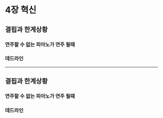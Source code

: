 
# 4장 혁신
## 결핍과 한계상황
### 연주할 수 없는 피아노가 연주 될때
### 데드라인



---

## 결핍과 한계상황
### 연주할 수 없는 피아노가 연주 될때
### 데드라인



